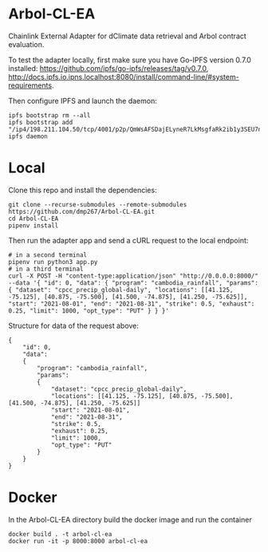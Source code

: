 # Arbol-CL-EA
Chainlink External Adapter for dClimate data retrieval and Arbol contract evaluation.

To test the adapter locally, first make sure you have Go-IPFS version 0.7.0 installed: https://github.com/ipfs/go-ipfs/releases/tag/v0.7.0, http://docs.ipfs.io.ipns.localhost:8080/install/command-line/#system-requirements.

Then configure IPFS and launch the daemon:
```
ipfs bootstrap rm --all
ipfs bootstrap add  "/ip4/198.211.104.50/tcp/4001/p2p/QmWsAFSDajELyneR7LkMsgfaRk2ib1y3SEU7nQuXSNPsQV"
ipfs daemon
```

# Local
Clone this repo and install the dependencies:
```
git clone --recurse-submodules --remote-submodules https://github.com/dmp267/Arbol-CL-EA.git
cd Arbol-CL-EA
pipenv install
```

Then run the adapter app and send a cURL request to the local endpoint:
```
# in a second terminal
pipenv run python3 app.py
# in a third terminal
curl -X POST -H "content-type:application/json" "http://0.0.0.0:8000/" --data '{ "id": 0, "data": { "program": "cambodia_rainfall", "params": { "dataset": "cpcc_precip_global-daily", "locations": [[41.125, -75.125], [40.875, -75.500], [41.500, -74.875], [41.250, -75.625]], "start": "2021-08-01", "end": "2021-08-31", "strike": 0.5, "exhaust": 0.25, "limit": 1000, "opt_type": "PUT" } } }'
```
Structure for data of the request above:
```
{
    "id": 0,
    "data":
    {
        "program": "cambodia_rainfall",
        "params":
        {
            "dataset": "cpcc_precip_global-daily",
            "locations": [[41.125, -75.125], [40.875, -75.500], [41.500, -74.875], [41.250, -75.625]]
            "start": "2021-08-01",
            "end": "2021-08-31",
            "strike": 0.5,
            "exhaust": 0.25,
            "limit": 1000,
            "opt_type": "PUT"
        }
    }
}
```

# Docker
In the Arbol-CL-EA directory build the docker image and run the container
```
docker build . -t arbol-cl-ea
docker run -it -p 8000:8000 arbol-cl-ea
```
